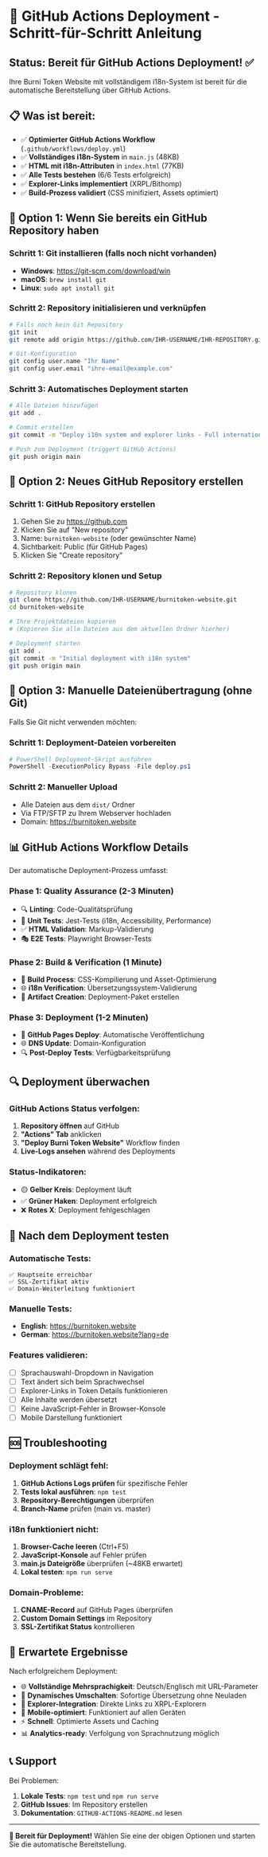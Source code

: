 # 🚀 GitHub Actions Deployment - Schritt-für-Schritt Anleitung

## Status: Bereit für GitHub Actions Deployment! ✅

Ihre Burni Token Website mit vollständigem i18n-System ist bereit für die automatische Bereitstellung über GitHub Actions.

## 📋 Was ist bereit:

- ✅ **Optimierter GitHub Actions Workflow** (`.github/workflows/deploy.yml`)
- ✅ **Vollständiges i18n-System** in `main.js` (48KB)
- ✅ **HTML mit i18n-Attributen** in `index.html` (77KB)
- ✅ **Alle Tests bestehen** (6/6 Tests erfolgreich)
- ✅ **Explorer-Links implementiert** (XRPL/Bithomp)
- ✅ **Build-Prozess validiert** (CSS minifiziert, Assets optimiert)

## 🎯 Option 1: Wenn Sie bereits ein GitHub Repository haben

### Schritt 1: Git installieren (falls noch nicht vorhanden)
- **Windows**: https://git-scm.com/download/win
- **macOS**: `brew install git`
- **Linux**: `sudo apt install git`

### Schritt 2: Repository initialisieren und verknüpfen
```bash
# Falls noch kein Git Repository
git init
git remote add origin https://github.com/IHR-USERNAME/IHR-REPOSITORY.git

# Git-Konfiguration
git config user.name "Ihr Name"
git config user.email "ihre-email@example.com"
```

### Schritt 3: Automatisches Deployment starten
```bash
# Alle Dateien hinzufügen
git add .

# Commit erstellen
git commit -m "Deploy i18n system and explorer links - Full internationalization"

# Push zum Deployment (triggert GitHub Actions)
git push origin main
```

## 🎯 Option 2: Neues GitHub Repository erstellen

### Schritt 1: GitHub Repository erstellen
1. Gehen Sie zu https://github.com
2. Klicken Sie auf "New repository"
3. Name: `burnitoken-website` (oder gewünschter Name)
4. Sichtbarkeit: Public (für GitHub Pages)
5. Klicken Sie "Create repository"

### Schritt 2: Repository klonen und Setup
```bash
# Repository klonen
git clone https://github.com/IHR-USERNAME/burnitoken-website.git
cd burnitoken-website

# Ihre Projektdateien kopieren
# (Kopieren Sie alle Dateien aus dem aktuellen Ordner hierher)

# Deployment starten
git add .
git commit -m "Initial deployment with i18n system"
git push origin main
```

## 🎯 Option 3: Manuelle Dateienübertragung (ohne Git)

Falls Sie Git nicht verwenden möchten:

### Schritt 1: Deployment-Dateien vorbereiten
```powershell
# PowerShell Deployment-Skript ausführen
PowerShell -ExecutionPolicy Bypass -File deploy.ps1
```

### Schritt 2: Manueller Upload
- Alle Dateien aus dem `dist/` Ordner
- Via FTP/SFTP zu Ihrem Webserver hochladen
- Domain: https://burnitoken.website

## 📊 GitHub Actions Workflow Details

Der automatische Deployment-Prozess umfasst:

### Phase 1: Quality Assurance (2-3 Minuten)
- 🔍 **Linting**: Code-Qualitätsprüfung
- 🧪 **Unit Tests**: Jest-Tests (i18n, Accessibility, Performance)
- ✅ **HTML Validation**: Markup-Validierung
- 🎭 **E2E Tests**: Playwright Browser-Tests

### Phase 2: Build & Verification (1 Minute)
- 🔨 **Build Process**: CSS-Kompilierung und Asset-Optimierung
- 🌐 **i18n Verification**: Übersetzungssystem-Validierung
- 📁 **Artifact Creation**: Deployment-Paket erstellen

### Phase 3: Deployment (1-2 Minuten)
- 🚀 **GitHub Pages Deploy**: Automatische Veröffentlichung
- 🌐 **DNS Update**: Domain-Konfiguration
- 🔍 **Post-Deploy Tests**: Verfügbarkeitsprüfung

## 🔍 Deployment überwachen

### GitHub Actions Status verfolgen:
1. **Repository öffnen** auf GitHub
2. **"Actions" Tab** anklicken
3. **"Deploy Burni Token Website"** Workflow finden
4. **Live-Logs ansehen** während des Deployments

### Status-Indikatoren:
- 🟡 **Gelber Kreis**: Deployment läuft
- ✅ **Grüner Haken**: Deployment erfolgreich
- ❌ **Rotes X**: Deployment fehlgeschlagen

## 🧪 Nach dem Deployment testen

### Automatische Tests:
```
✅ Hauptseite erreichbar
✅ SSL-Zertifikat aktiv
✅ Domain-Weiterleitung funktioniert
```

### Manuelle Tests:
- **English**: https://burnitoken.website
- **German**: https://burnitoken.website?lang=de

### Features validieren:
- [ ] Sprachauswahl-Dropdown in Navigation
- [ ] Text ändert sich beim Sprachwechsel
- [ ] Explorer-Links in Token Details funktionieren
- [ ] Alle Inhalte werden übersetzt
- [ ] Keine JavaScript-Fehler in Browser-Konsole
- [ ] Mobile Darstellung funktioniert

## 🆘 Troubleshooting

### Deployment schlägt fehl:
1. **GitHub Actions Logs prüfen** für spezifische Fehler
2. **Tests lokal ausführen**: `npm test`
3. **Repository-Berechtigungen** überprüfen
4. **Branch-Name** prüfen (main vs. master)

### i18n funktioniert nicht:
1. **Browser-Cache leeren** (Ctrl+F5)
2. **JavaScript-Konsole** auf Fehler prüfen
3. **main.js Dateigröße** überprüfen (~48KB erwartet)
4. **Lokal testen**: `npm run serve`

### Domain-Probleme:
1. **CNAME-Record** auf GitHub Pages überprüfen
2. **Custom Domain Settings** im Repository
3. **SSL-Zertifikat Status** kontrollieren

## 🎉 Erwartete Ergebnisse

Nach erfolgreichem Deployment:

- 🌐 **Vollständige Mehrsprachigkeit**: Deutsch/Englisch mit URL-Parameter
- 🔄 **Dynamisches Umschalten**: Sofortige Übersetzung ohne Neuladen
- 🔗 **Explorer-Integration**: Direkte Links zu XRPL-Explorern
- 📱 **Mobile-optimiert**: Funktioniert auf allen Geräten
- ⚡ **Schnell**: Optimierte Assets und Caching
- 📊 **Analytics-ready**: Verfolgung von Sprachnutzung möglich

## 📞 Support

Bei Problemen:
1. **Lokale Tests**: `npm test` und `npm run serve`
2. **GitHub Issues**: Im Repository erstellen
3. **Dokumentation**: `GITHUB-ACTIONS-README.md` lesen

---

**🚀 Bereit für Deployment!** Wählen Sie eine der obigen Optionen und starten Sie die automatische Bereitstellung.
